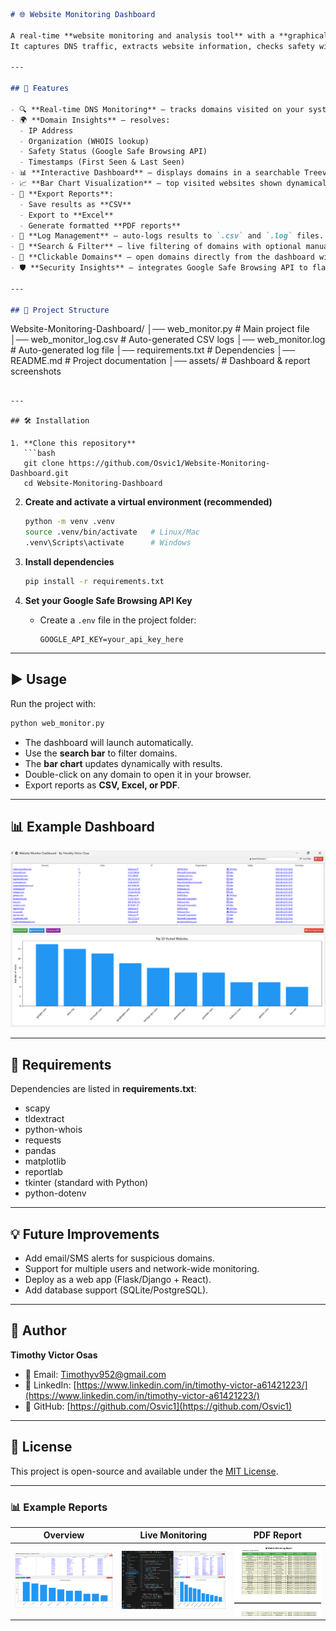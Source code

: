 ```markdown
# 🌐 Website Monitoring Dashboard

A real-time **website monitoring and analysis tool** with a **graphical dashboard** for visualizing, logging, and reporting network activity.  
It captures DNS traffic, extracts website information, checks safety with Google Safe Browsing, and generates professional reports.

---

## 🚀 Features

- 🔍 **Real-time DNS Monitoring** – tracks domains visited on your system using Scapy.
- 🌍 **Domain Insights** – resolves:
  - IP Address
  - Organization (WHOIS lookup)
  - Safety Status (Google Safe Browsing API)
  - Timestamps (First Seen & Last Seen)
- 📊 **Interactive Dashboard** – displays domains in a searchable Treeview with clickable links.
- 📈 **Bar Chart Visualization** – top visited websites shown dynamically with filtering support.
- 📄 **Export Reports**:
  - Save results as **CSV**
  - Export to **Excel**
  - Generate formatted **PDF reports**
- 📝 **Log Management** – auto-logs results to `.csv` and `.log` files.
- 🎯 **Search & Filter** – live filtering of domains with optional manual search.
- 🔗 **Clickable Domains** – open domains directly from the dashboard with a double-click.
- 🛡 **Security Insights** – integrates Google Safe Browsing API to flag malicious domains.

---

## 📂 Project Structure
```

Website-Monitoring-Dashboard/
│── web_monitor.py # Main project file
│── web_monitor_log.csv # Auto-generated CSV logs
│── web_monitor.log # Auto-generated log file
│── requirements.txt # Dependencies
│── README.md # Project documentation
│── assets/ # Dashboard & report screenshots

````

---

## 🛠 Installation

1. **Clone this repository**
   ```bash
   git clone https://github.com/Osvic1/Website-Monitoring-Dashboard.git
   cd Website-Monitoring-Dashboard
````

2. **Create and activate a virtual environment (recommended)**

   ```bash
   python -m venv .venv
   source .venv/bin/activate   # Linux/Mac
   .venv\Scripts\activate      # Windows
   ```

3. **Install dependencies**

   ```bash
   pip install -r requirements.txt
   ```

4. **Set your Google Safe Browsing API Key**

   - Create a `.env` file in the project folder:

     ```
     GOOGLE_API_KEY=your_api_key_here
     ```

---

## ▶ Usage

Run the project with:

```bash
python web_monitor.py
```

- The dashboard will launch automatically.
- Use the **search bar** to filter domains.
- The **bar chart** updates dynamically with results.
- Double-click on any domain to open it in your browser.
- Export reports as **CSV, Excel, or PDF**.

---

## 📊 Example Dashboard

![Dashboard Screenshot](assets/website-monitor-dashboard.png)

---

## 📑 Requirements

Dependencies are listed in **requirements.txt**:

- scapy
- tldextract
- python-whois
- requests
- pandas
- matplotlib
- reportlab
- tkinter (standard with Python)
- python-dotenv

---

## 💡 Future Improvements

- Add email/SMS alerts for suspicious domains.
- Support for multiple users and network-wide monitoring.
- Deploy as a web app (Flask/Django + React).
- Add database support (SQLite/PostgreSQL).

---

## 👤 Author

**Timothy Victor Osas**

- 📧 Email: [Timothyv952@gmail.com](mailto:Timothyv952@gmail.com)
- 💼 LinkedIn: [https://www.linkedin.com/in/timothy-victor-a61421223/](https://www.linkedin.com/in/timothy-victor-a61421223/)
- 🐙 GitHub: [https://github.com/Osvic1](https://github.com/Osvic1)

---

## 📜 License

This project is open-source and available under the [MIT License](LICENSE).

---

### 📊 Example Reports

|                          Overview                           |                 Live Monitoring                 |                    PDF Report                     |
| :---------------------------------------------------------: | :---------------------------------------------: | :-----------------------------------------------: |
| ![Dashboard Overview](assets/website-monitor-dashboard.png) | ![Live Report](assets/Webmonitorlivereport.png) | ![Printed PDF](assets/Dashboardprintedreport.png) |

```

```
